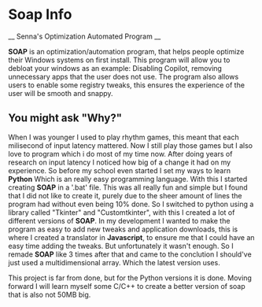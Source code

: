 # Soap Info
__ Senna's Optimization Automated Program __

__SOAP__ is an optimization/automation program, that helps people optimize their Windows systems on first install. 
This program will allow you to debloat your windows as an example: Disabling Copilot, removing unnecessary apps that the user does not use.
The program also allows users to enable some registry tweaks, this ensures the experience of the user will be smooth and snappy.

## You might ask "Why?"
When I was younger I used to play rhythm games, this meant that each milisecond of input latency mattered.
Now I still play those games but I also love to program which i do most of my time now.
After doing years of research on input latency I noticed how big of a change it had on my experience.
So before my school even started I set my ways to learn __Python__ Which is an really easy programming language.
With this I started creating __SOAP__ in a '.bat' file. This was all really fun and simple but I found that I did not like to create it,
purely due to the sheer amount of lines the program had without even being 10% done. 
So I switched to python using a library called "Tkinter" and "Customtkinter", with this I created a lot of different versions of __SOAP__.
In my development I wanted to make the program as easy to add new tweaks and application downloads, this is where I created a translator in __Javascript__, to ensure me that I could have an easy time adding the tweaks. But unfortunately it wasn't enough. So I remade __SOAP__ like 3 times after that and came to the conclution I should've just used a multidimensional array. Which the latest version uses.

This project is far from done, but for the Python versions it is done.
Moving forward I will learn myself some C/C++ to create a better version of soap that is also not 50MB big.
